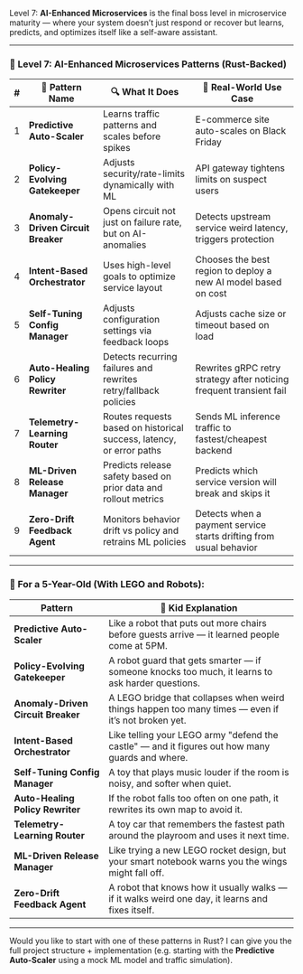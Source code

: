 Level 7: **AI-Enhanced Microservices** is the final boss level in microservice maturity — where your system doesn’t just respond or recover but learns, predicts, and optimizes itself like a self-aware assistant.

---

### 🧠 Level 7: AI-Enhanced Microservices Patterns (Rust-Backed)

| # | 🧩 Pattern Name                    | 🔍 What It Does                                                      | 💼 Real-World Use Case                                              |
| - | ---------------------------------- | -------------------------------------------------------------------- | ------------------------------------------------------------------- |
| 1 | **Predictive Auto-Scaler**         | Learns traffic patterns and scales before spikes                     | E-commerce site auto-scales on Black Friday                         |
| 2 | **Policy-Evolving Gatekeeper**     | Adjusts security/rate-limits dynamically with ML                     | API gateway tightens limits on suspect users                        |
| 3 | **Anomaly-Driven Circuit Breaker** | Opens circuit not just on failure rate, but on AI-anomalies          | Detects upstream service weird latency, triggers protection         |
| 4 | **Intent-Based Orchestrator**      | Uses high-level goals to optimize service layout                     | Chooses the best region to deploy a new AI model based on cost      |
| 5 | **Self-Tuning Config Manager**     | Adjusts configuration settings via feedback loops                    | Adjusts cache size or timeout based on load                         |
| 6 | **Auto-Healing Policy Rewriter**   | Detects recurring failures and rewrites retry/fallback policies      | Rewrites gRPC retry strategy after noticing frequent transient fail |
| 7 | **Telemetry-Learning Router**      | Routes requests based on historical success, latency, or error paths | Sends ML inference traffic to fastest/cheapest backend              |
| 8 | **ML-Driven Release Manager**      | Predicts release safety based on prior data and rollout metrics      | Predicts which service version will break and skips it              |
| 9 | **Zero-Drift Feedback Agent**      | Monitors behavior drift vs policy and retrains ML policies           | Detects when a payment service starts drifting from usual behavior  |

---

### 🧒 For a 5-Year-Old (With LEGO and Robots):

| Pattern                            | 🧒 Kid Explanation                                                                                  |
| ---------------------------------- | --------------------------------------------------------------------------------------------------- |
| **Predictive Auto-Scaler**         | Like a robot that puts out more chairs before guests arrive — it learned people come at 5PM.        |
| **Policy-Evolving Gatekeeper**     | A robot guard that gets smarter — if someone knocks too much, it learns to ask harder questions.    |
| **Anomaly-Driven Circuit Breaker** | A LEGO bridge that collapses when weird things happen too many times — even if it’s not broken yet. |
| **Intent-Based Orchestrator**      | Like telling your LEGO army "defend the castle" — and it figures out how many guards and where.     |
| **Self-Tuning Config Manager**     | A toy that plays music louder if the room is noisy, and softer when quiet.                          |
| **Auto-Healing Policy Rewriter**   | If the robot falls too often on one path, it rewrites its own map to avoid it.                      |
| **Telemetry-Learning Router**      | A toy car that remembers the fastest path around the playroom and uses it next time.                |
| **ML-Driven Release Manager**      | Like trying a new LEGO rocket design, but your smart notebook warns you the wings might fall off.   |
| **Zero-Drift Feedback Agent**      | A robot that knows how it usually walks — if it walks weird one day, it learns and fixes itself.    |

---

Would you like to start with one of these patterns in Rust? I can give you the full project structure + implementation (e.g. starting with the **Predictive Auto-Scaler** using a mock ML model and traffic simulation).
